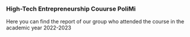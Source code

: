 ### High-Tech Entrepreneurship Couurse PoliMi

Here you can find the report of our group who attended the course in the academic year 2022-2023
